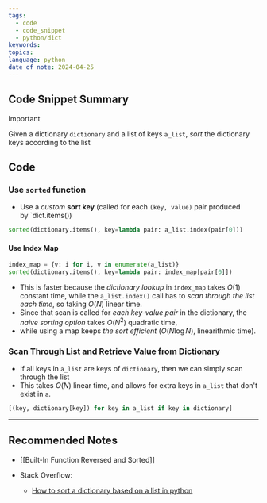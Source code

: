 ```yaml
---
tags:
  - code
  - code_snippet
  - python/dict
keywords: 
topics: 
language: python
date of note: 2024-04-25
---
```


## Code Snippet Summary

>[!important]
>Given a dictionary `dictionary` and a list of keys `a_list`, *sort* the dictionary keys according to the list


## Code

### Use `sorted` function

- Use a *custom* **sort key** (called for each `(key, value)` pair produced by `dict.items())

```python
sorted(dictionary.items(), key=lambda pair: a_list.index(pair[0]))
```

#### Use Index Map

```python
index_map = {v: i for i, v in enumerate(a_list)}
sorted(dictionary.items(), key=lambda pair: index_map[pair[0]])
```

- This is faster because the *dictionary lookup* in `index_map` takes $O(1)$ constant time, while the `a_list.index()` call has to *scan through the list each time*, so taking $O(N)$ linear time. 
- Since that scan is called for *each key-value pair* in the dictionary, the *naive sorting option* takes $O(N^2)$ quadratic time, 
- while using a map keeps *the sort efficient* ($O(N \log N$), linearithmic time).

### Scan Through List and Retrieve Value from Dictionary

- If all keys in `a_list` are keys of `dictionary`, then we can simply scan through the list
- This takes $O(N)$ linear time, and allows for extra keys in `a_list` that don't exist in `a`.

```python
[(key, dictionary[key]) for key in a_list if key in dictionary]
```




-----------
##  Recommended Notes

- [[Built-In Function Reversed and Sorted]]

- Stack Overflow:
	- [How to sort a dictionary based on a list in python](https://stackoverflow.com/questions/21773866/how-to-sort-a-dictionary-based-on-a-list-in-python)
